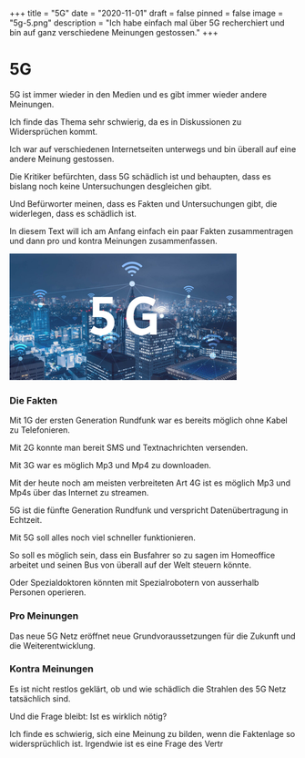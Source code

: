 +++
title = "5G"
date = "2020-11-01"
draft = false
pinned = false
image = "5g-5.png"
description = "Ich habe einfach mal über 5G recherchiert und bin auf ganz verschiedene Meinungen gestossen."
+++
# 5G

5G ist immer wieder in den Medien und es gibt immer wieder andere Meinungen. 

Ich finde das Thema sehr schwierig, da es in Diskussionen zu Widersprüchen kommt.

Ich war auf verschiedenen Internetseiten unterwegs und bin überall auf eine andere Meinung gestossen. 

Die Kritiker befürchten, dass 5G schädlich ist und behaupten, dass es bislang noch keine Untersuchungen desgleichen gibt.

Und Befürworter meinen, dass es Fakten und Untersuchungen gibt, die widerlegen, dass es schädlich ist. 

In diesem Text will ich am Anfang einfach ein paar Fakten zusammentragen und dann pro und kontra Meinungen zusammenfassen.

![](5g-5.png)

### Die Fakten

Mit 1G der ersten Generation Rundfunk war es bereits möglich ohne Kabel zu Telefonieren.

Mit 2G konnte man bereit SMS und Textnachrichten versenden.

Mit 3G war es möglich Mp3 und Mp4 zu downloaden.

Mit der heute noch am meisten verbreiteten Art 4G ist es möglich Mp3 und Mp4s über das Internet zu streamen.

5G ist die fünfte Generation Rundfunk und verspricht Datenübertragung in Echtzeit.

Mit 5G soll alles noch viel schneller funktionieren.

So soll es möglich sein, dass ein Busfahrer so zu sagen im Homeoffice arbeitet und seinen Bus von überall auf der Welt steuern könnte.

Oder Spezialdoktoren könnten mit Spezialrobotern von ausserhalb Personen operieren.



### Pro Meinungen

Das neue 5G Netz eröffnet neue Grundvoraussetzungen für die Zukunft und die Weiterentwicklung.



### Kontra Meinungen

Es ist nicht restlos geklärt, ob und wie schädlich die Strahlen des 5G Netz tatsächlich sind.

Und die Frage bleibt: Ist es wirklich nötig?

Ich finde es schwierig, sich eine Meinung zu bilden, wenn die Faktenlage so widersprüchlich ist. Irgendwie ist es eine Frage des Vertr